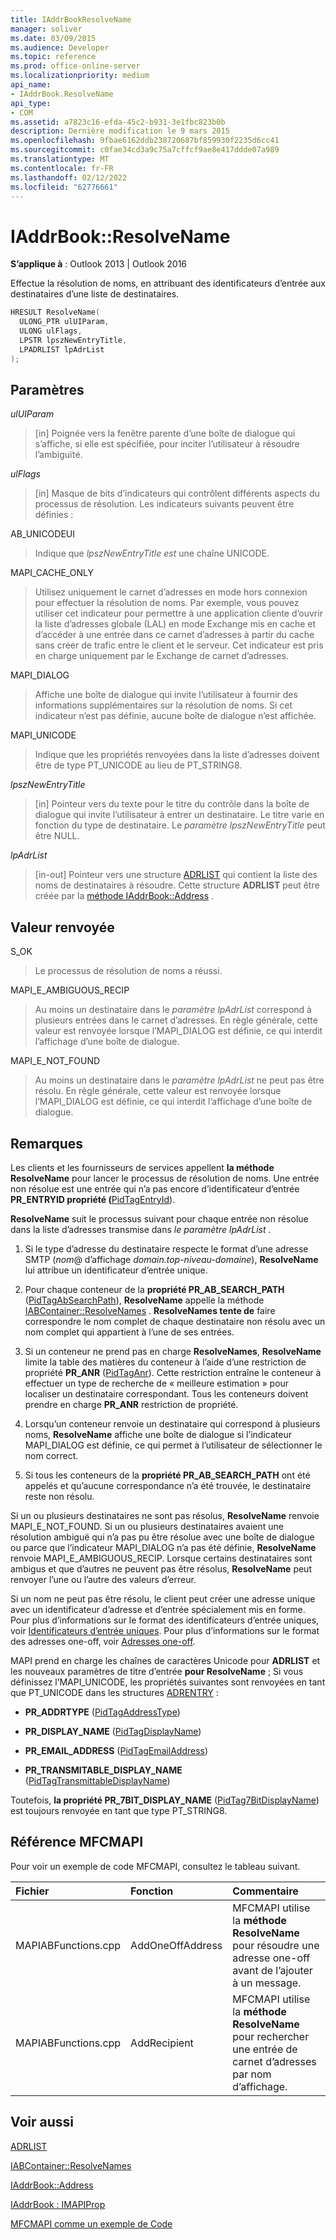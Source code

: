 ```yaml
---
title: IAddrBookResolveName
manager: soliver
ms.date: 03/09/2015
ms.audience: Developer
ms.topic: reference
ms.prod: office-online-server
ms.localizationpriority: medium
api_name:
- IAddrBook.ResolveName
api_type:
- COM
ms.assetid: a7823c16-efda-45c2-b931-3e1fbc823b0b
description: Dernière modification le 9 mars 2015
ms.openlocfilehash: 9fbae6162ddb238720687bf859930f2235d6cc41
ms.sourcegitcommit: c0fae34cd3a9c75a7cffcf9ae8e417ddde07a989
ms.translationtype: MT
ms.contentlocale: fr-FR
ms.lasthandoff: 02/12/2022
ms.locfileid: "62776661"
---
```

# <a name="iaddrbookresolvename"></a>IAddrBook::ResolveName

  
  
**S’applique à** : Outlook 2013 | Outlook 2016 
  
Effectue la résolution de noms, en attribuant des identificateurs d’entrée aux destinataires d’une liste de destinataires.
  
```cpp
HRESULT ResolveName(
  ULONG_PTR ulUIParam,
  ULONG ulFlags,
  LPSTR lpszNewEntryTitle,
  LPADRLIST lpAdrList
);
```

## <a name="parameters"></a>Paramètres

 _ulUIParam_
  
> [in] Poignée vers la fenêtre parente d’une boîte de dialogue qui s’affiche, si elle est spécifiée, pour inciter l’utilisateur à résoudre l’ambiguïté.
    
 _ulFlags_
  
> [in] Masque de bits d’indicateurs qui contrôlent différents aspects du processus de résolution. Les indicateurs suivants peuvent être définies :
    
AB_UNICODEUI
  
> Indique que  _lpszNewEntryTitle est_ une chaîne UNICODE. 
    
MAPI_CACHE_ONLY
  
> Utilisez uniquement le carnet d’adresses en mode hors connexion pour effectuer la résolution de noms. Par exemple, vous pouvez utiliser cet indicateur pour permettre à une application cliente d’ouvrir la liste d’adresses globale (LAL) en mode Exchange mis en cache et d’accéder à une entrée dans ce carnet d’adresses à partir du cache sans créer de trafic entre le client et le serveur. Cet indicateur est pris en charge uniquement par le Exchange de carnet d’adresses.
    
MAPI_DIALOG 
  
> Affiche une boîte de dialogue qui invite l’utilisateur à fournir des informations supplémentaires sur la résolution de noms. Si cet indicateur n’est pas définie, aucune boîte de dialogue n’est affichée. 
    
MAPI_UNICODE 
  
> Indique que les propriétés renvoyées dans la liste d’adresses doivent être de type PT_UNICODE au lieu de PT_STRING8. 
    
 _lpszNewEntryTitle_
  
> [in] Pointeur vers du texte pour le titre du contrôle dans la boîte de dialogue qui invite l’utilisateur à entrer un destinataire. Le titre varie en fonction du type de destinataire. Le  _paramètre lpszNewEntryTitle_ peut être NULL. 
    
 _lpAdrList_
  
> [in-out] Pointeur vers une structure [ADRLIST](adrlist.md) qui contient la liste des noms de destinataires à résoudre. Cette structure **ADRLIST** peut être créée par la [méthode IAddrBook::Address](iaddrbook-address.md) . 
    
## <a name="return-value"></a>Valeur renvoyée

S_OK 
  
> Le processus de résolution de noms a réussi.
    
MAPI_E_AMBIGUOUS_RECIP 
  
> Au moins un destinataire dans le _paramètre lpAdrList_ correspond à plusieurs entrées dans le carnet d’adresses. En règle générale, cette valeur est renvoyée lorsque l’MAPI_DIALOG est définie, ce qui interdit l’affichage d’une boîte de dialogue. 
    
MAPI_E_NOT_FOUND 
  
> Au moins un destinataire dans le _paramètre lpAdrList_ ne peut pas être résolu. En règle générale, cette valeur est renvoyée lorsque l’MAPI_DIALOG est définie, ce qui interdit l’affichage d’une boîte de dialogue. 
    
## <a name="remarks"></a>Remarques

Les clients et les fournisseurs de services appellent **la méthode ResolveName** pour lancer le processus de résolution de noms. Une entrée non résolue est une entrée qui n’a pas encore d’identificateur d’entrée **PR_ENTRYID propriété (**[PidTagEntryId](pidtagentryid-canonical-property.md)).
  
 **ResolveName** suit le processus suivant pour chaque entrée non résolue dans la liste d’adresses transmise dans _le paramètre lpAdrList_ . 
  
1. Si le type d’adresse du destinataire respecte le format d’une adresse SMTP (_nom_@  d’affichage _domain.top-niveau-domaine_), **ResolveName** lui attribue un identificateur d’entrée unique. 
    
2. Pour chaque conteneur de la **propriété PR_AB_SEARCH_PATH** ([PidTagAbSearchPath](pidtagabsearchpath-canonical-property.md)), **ResolveName** appelle la méthode [IABContainer::ResolveNames](iabcontainer-resolvenames.md) . **ResolveNames tente de** faire correspondre le nom complet de chaque destinataire non résolu avec un nom complet qui appartient à l’une de ses entrées. 
    
3. Si un conteneur ne prend pas en charge **ResolveNames**, **ResolveName** limite la table des matières du conteneur à l’aide d’une restriction de propriété **PR_ANR** ([PidTagAnr](pidtaganr-canonical-property.md)). Cette restriction entraîne le conteneur à effectuer un type de recherche de « meilleure estimation » pour localiser un destinataire correspondant. Tous les conteneurs doivent prendre en charge **PR_ANR** restriction de propriété. 
    
4. Lorsqu’un conteneur renvoie un destinataire qui correspond à plusieurs noms, **ResolveName** affiche une boîte de dialogue si l’indicateur MAPI_DIALOG est définie, ce qui permet à l’utilisateur de sélectionner le nom correct. 
    
5. Si tous les conteneurs de la **propriété PR_AB_SEARCH_PATH** ont été appelés et qu’aucune correspondance n’a été trouvée, le destinataire reste non résolu. 
    
Si un ou plusieurs destinataires ne sont pas résolus, **ResolveName** renvoie MAPI_E_NOT_FOUND. Si un ou plusieurs destinataires avaient une résolution ambiguë qui n’a pas pu être résolue avec une boîte de dialogue ou parce que l’indicateur MAPI_DIALOG n’a pas été définie, **ResolveName** renvoie MAPI_E_AMBIGUOUS_RECIP. Lorsque certains destinataires sont ambigus et que d’autres ne peuvent pas être résolus, **ResolveName** peut renvoyer l’une ou l’autre des valeurs d’erreur. 
  
Si un nom ne peut pas être résolu, le client peut créer une adresse unique avec un identificateur d’adresse et d’entrée spécialement mis en forme. Pour plus d’informations sur le format des identificateurs d’entrée uniques, voir [Identificateurs d’entrée uniques](one-off-entry-identifiers.md). Pour plus d’informations sur le format des adresses one-off, voir [Adresses one-off](one-off-addresses.md).
  
MAPI prend en charge les chaînes de caractères Unicode pour **ADRLIST** et les nouveaux paramètres de titre d’entrée **pour ResolveName** ; Si vous définissez l’MAPI_UNICODE, les propriétés suivantes sont renvoyées en tant que PT_UNICODE dans les structures [ADRENTRY](adrentry.md) : 
  
- **PR_ADDRTYPE** ([PidTagAddressType](pidtagaddresstype-canonical-property.md))
    
- **PR_DISPLAY_NAME** ([PidTagDisplayName](pidtagdisplayname-canonical-property.md))
    
- **PR_EMAIL_ADDRESS** ([PidTagEmailAddress](pidtagemailaddress-canonical-property.md))
    
- **PR_TRANSMITABLE_DISPLAY_NAME** ([PidTagTransmittableDisplayName](pidtagtransmittabledisplayname-canonical-property.md))
    
Toutefois, **la propriété PR_7BIT_DISPLAY_NAME** ([PidTag7BitDisplayName](pidtag7bitdisplayname-canonical-property.md)) est toujours renvoyée en tant que type PT_STRING8.
  
## <a name="mfcmapi-reference"></a>Référence MFCMAPI

Pour voir un exemple de code MFCMAPI, consultez le tableau suivant.
  
|**Fichier**|**Fonction**|**Commentaire**|
|:-----|:-----|:-----|
|MAPIABFunctions.cpp  <br/> |AddOneOffAddress  <br/> |MFCMAPI utilise la **méthode ResolveName** pour résoudre une adresse one-off avant de l’ajouter à un message. |
|MAPIABFunctions.cpp  <br/> |AddRecipient  <br/> |MFCMAPI utilise la **méthode ResolveName** pour rechercher une entrée de carnet d’adresses par nom d’affichage. |
   
## <a name="see-also"></a>Voir aussi



[ADRLIST](adrlist.md)
  
[IABContainer::ResolveNames](iabcontainer-resolvenames.md)
  
[IAddrBook::Address](iaddrbook-address.md)
  
[IAddrBook : IMAPIProp](iaddrbookimapiprop.md)


[MFCMAPI comme un exemple de Code](mfcmapi-as-a-code-sample.md)

